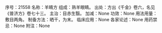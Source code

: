 序号：21558
名称：羊睛方
组成：熟羊眼睛。
出处：方出《千金》卷六，名见《普济方》卷七十三。
主治：目赤生翳。
加减：None
功效：None
用法用量：敷目两角。
制备方法：晒干，为末。
临床应用：None
各家论述：None
用药禁忌：None
附注：None
